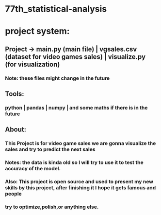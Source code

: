 # 77th_statistical-analysis


# project system:

## Project ->   main.py (main file) | vgsales.csv (dataset for video games sales) | visualize.py (for visualization)
### Note: these files might change in the future

## Tools:
### python | pandas | numpy | and some maths if there is in the future

## About:
### This Project is for video game sales we are gonna visualize the sales and try to predict the next sales 
### Notes: the data is kinda old so I will try to use it to test the accuracy of the model.
### Also: This project is open source and used to present my new skills by this project, after finishing it I hope it gets famous and people
### try to optimize,polish,or anything else. 

